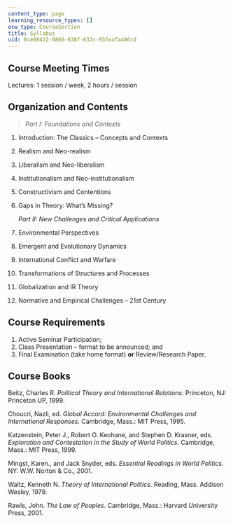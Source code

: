 ```yaml
---
content_type: page
learning_resource_types: []
ocw_type: CourseSection
title: Syllabus
uid: 0ce08412-9866-638f-632c-93feafa486cd
---
```


Course Meeting Times
--------------------

Lectures: 1 session / week, 2 hours / session

Organization and Contents
-------------------------

> _Part I: Foundations and Contexts_

1.  Introduction: The Classics – Concepts and Contexts
2.  Realism and Neo-realism
3.  Liberalism and Neo-liberalism
4.  Institutionalism and Neo-institutionalism
5.  Constructivism and Contentions
6.  Gaps in Theory: What’s Missing?
    
    _Part II: New Challenges and Critical Applications_
    
7.  Environmental Perspectives
8.  Emergent and Evolutionary Dynamics
9.  International Conflict and Warfare
10.  Transformations of Structures and Processes
11.  Globalization and IR Theory
12.  Normative and Empirical Challenges – 21st Century

Course Requirements
-------------------

1.  Active Seminar Participation;
2.  Class Presentation – format to be announced; and
3.  Final Examination (take home format) **or** Review/Research Paper.

Course Books
------------

Beitz, Charles R. _Political Theory and International Relations._ Princeton, NJ: Princeton UP, 1999.  
  
Choucri, Nazli, ed. _Global Accord: Environmental Challenges and International Responses._ Cambridge, Mass.: MIT Press, 1995.  
  
Katzenstein, Peter J., Robert O. Keohane, and Stephen D. Krasner, eds. _Exploration and Contestation in the Study of World Politics_. Cambridge, Mass.: MIT Press, 1999.  
  
Mingst, Karen., and Jack Snyder, eds. _Essential Readings in World Politics_. NY: W.W. Norton & Co., 2001.  
  
Waltz, Kenneth N. _Theory of International Politics._ Reading, Mass. Addison Wesley, 1979.  
  
Rawls, John. _The Law of Peoples_. Cambridge, Mass.: Harvard University Press, 2001.